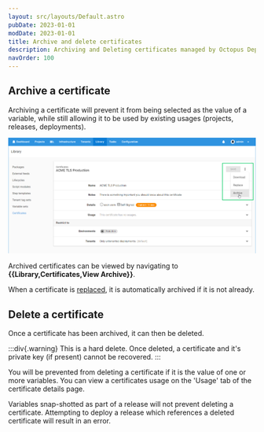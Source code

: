 ```yaml
---
layout: src/layouts/Default.astro
pubDate: 2023-01-01
modDate: 2023-01-01
title: Archive and delete certificates
description: Archiving and Deleting certificates managed by Octopus Deploy
navOrder: 100
---
```


## Archive a certificate

Archiving a certificate will prevent it from being selected as the value of a variable, while still allowing it to be used by existing usages (projects, releases, deployments).

![](/docs/deployments/certificates/images/archive-certificate.png "width=500")

Archived certificates can be viewed by navigating to **{{Library,Certificates,View Archive}}**.

When a certificate is [replaced](/docs/deployments/certificates/replace-certificate), it is automatically archived if it is not already.

## Delete a certificate

Once a certificate has been archived, it can then be deleted.  

:::div{.warning}
This is a hard delete. Once deleted, a certificate and it's private key (if present) cannot be recovered.
:::

You will be prevented from deleting a certificate if it is the value of one or more variables. You can view a certificates usage on the 'Usage' tab of the certificate details page.

Variables snap-shotted as part of a release will not prevent deleting a certificate. Attempting to deploy a release which references a deleted certificate will result in an error.

